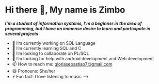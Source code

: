 
# Hi there 👋, My name is Zimbo

__*I'm a student of information systems, I'm a beginner in 
the area of programming, but I have an immense desire to 
learn and participate in several projects*__

- 🔭 I’m currently working on SQL Language
- 🌱 I’m currently learning SQL and C
- 👯 I’m looking to collaborate on PL/SQL
- 🤔 I’m looking for help with android development and Web development
- 📫 How to reach me: gloriasebastiao7@gmail.com 
- 😄 Pronouns: She/her
- ⚡ Fun fact: I love listening to music
-->
